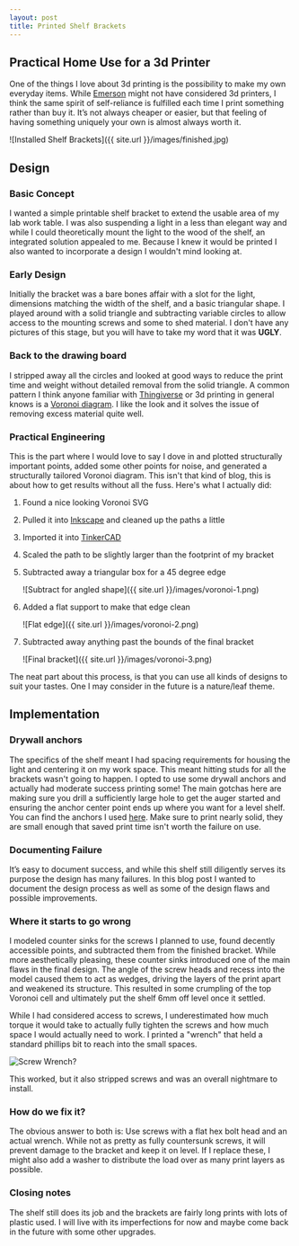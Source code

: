 ```yaml
---
layout: post
title: Printed Shelf Brackets
---
```


## Practical Home Use for a 3d Printer
One of the things I love about 3d printing is the possibility to make my own everyday items. While [Emerson](https://en.wikipedia.org/wiki/Self-Reliance) might not have considered 3d printers, I think the same spirit of self-reliance is fulfilled each time I print something rather than buy it. It’s not always cheaper or easier, but that feeling of having something uniquely your own is almost always worth it.

![Installed Shelf Brackets]({{ site.url }}/images/finished.jpg)

## Design
### Basic Concept
I wanted a simple printable shelf bracket to extend the usable area of my lab work table. I was also suspending a light in a less than elegant way and while I could theoretically mount the light to the wood of the shelf, an integrated solution appealed to me. Because I knew it would be printed I also wanted to incorporate a design I wouldn't mind looking at.

### Early Design
Initially the bracket was a bare bones affair with a slot for the light, dimensions matching the width of the shelf, and a basic triangular shape. I played around with a solid triangle and subtracting variable circles to allow access to the mounting screws and some to shed material. I don't have any pictures of this stage, but you will have to take my word that it was **UGLY**.

### Back to the drawing board
I stripped away all the circles and looked at good ways to reduce the print time and weight without detailed removal from the solid triangle. A common pattern I think anyone familiar with [Thingiverse](http://thingiverse.com) or 3d printing in general knows is a [Voronoi diagram](https://en.wikipedia.org/wiki/Voronoi_diagram). I like the look and it solves the issue of removing excess material quite well.

### Practical Engineering
This is the part where I would love to say I dove in and plotted structurally important points, added some other points for noise, and generated a structurally tailored Voronoi diagram. This isn't that kind of blog, this is about how to get results without all the fuss. Here's what I actually did:

1. Found a nice looking Voronoi SVG

2. Pulled it into [Inkscape](https://inkscape.org/) and cleaned up the paths a little

3. Imported it into [TinkerCAD](https://tinkercad.com)

4. Scaled the path to be slightly larger than the footprint of my bracket

5. Subtracted away a triangular box for a 45 degree edge

    ![Subtract for angled shape]({{ site.url }}/images/voronoi-1.png)

6. Added a flat support to make that edge clean

    ![Flat edge]({{ site.url }}/images/voronoi-2.png)

7. Subtracted away anything past the bounds of the final bracket

    ![Final bracket]({{ site.url }}/images/voronoi-3.png)

The neat part about this process, is that you can use all kinds of designs to suit your tastes. One I may consider in the future is a nature/leaf theme.

## Implementation
### Drywall anchors
The specifics of the shelf meant I had spacing requirements for housing the light and centering it on my work space. This meant hitting studs for all the brackets wasn't going to happen. I opted to use some drywall anchors and actually had moderate success printing some! The main gotchas here are making sure you drill a sufficiently large hole to get the auger started and ensuring the anchor center point ends up where you want for a level shelf. You can find the anchors I used [here](https://www.thingiverse.com/thing:2191927). Make sure to print nearly solid, they are small enough that saved print time isn't worth the failure on use.


### Documenting Failure

It’s easy to document success, and while this shelf still diligently serves its purpose the design has many failures. In this blog post I wanted to document the design process as well as some of the design flaws and possible improvements. 


### Where it starts to go wrong
I modeled counter sinks for the screws I planned to use, found decently accessible points, and subtracted them from the finished bracket. While more aesthetically pleasing, these counter sinks introduced one of the main flaws in the final design. The angle of the screw heads and recess into the model caused them to act as wedges, driving the layers of the print apart and weakened its structure. This resulted in some crumpling of the top Voronoi cell and ultimately put the shelf 6mm off level once it settled.

While I had considered access to screws, I underestimated how much torque it would take to actually fully tighten the screws and how much space I would actually need to work. I printed a "wrench" that held a standard phillips bit to reach into the small spaces.

![Screw Wrench?]({{site.url}}/images/screw-wrench.png)

This worked, but it also stripped screws and was an overall nightmare to install.

### How do we fix it?
The obvious answer to both is: Use screws with a flat hex bolt head and an actual wrench. While not as pretty as fully countersunk screws, it will prevent damage to the bracket and keep it on level. If I replace these, I might also add a washer to distribute the load over as many print layers as possible.

### Closing notes
The shelf still does its job and the brackets are fairly long prints with lots of plastic used. I will live with its imperfections for now and maybe come back in the future with some other upgrades.
